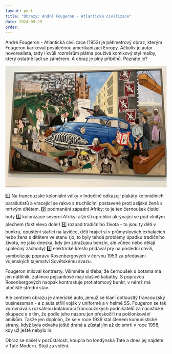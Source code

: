 ```yaml
---
layout: post
title: "Obrazy: André Fougeron - Atlantická civilizace"
date: 2024-09-29
order: 
---
```


André Fougeron - Atlantická civilizace (1953) je pětimetrový obraz, kterým Fougeron karikoval poválečnou amerikanizaci Evropy. Ačkoliv je autor novorealista, tady i kvůli rozměrům plátna používá komixový styl malby, který ostatně ladí se záměrem. A obraz je plný příběhů. Poznáte je?

![André Fougeron - Atlantická civilizace](/assets/obrazy/IMG_8555.jpeg)

1️⃣ Na francouzské koloniální války v Indočíně odkazují plakáty koloniálních parašutistů a vracející se rakve s truchlícími postavené proti asijské ženě s mrtvým dítětem. 
2️⃣ podmanění západní Afriky: to je ten černoušek čistící boty 
3️⃣ kolonizace severní Afriky: alžírští uprchlíci ukrývající se pod vlnitým plechem (fakt vlevo dole!)
4️⃣ rozpad tradičního života - to jsou ty děti v bunkru, opuštění staříci na lavičce, děti hrající si v průmyslových exhalacích nebo žena s dítětem ve stanu (jo, to byly tehdá problémy úpadku tradičního života, ne jako dneska, kdy jim zdražujou benzín, ale vůbec nebo dělají společný záchody)
5️⃣ elektrické křeslo přidával prý na poslední chvíli, symbolizuje popravu Rosenbergových v červnu 1953 za předávání vojenských tajemství Sovětskému svazu. 

Fougeron miloval kontrasty. Všimněte si třeba, že černoušek s botama má jen nátělník, zatímco pejsánkové mají slušivé kabátky. S popravou Rosenbergových naopak kontrastuje protiatomový bunkr, v němž má útočiště střední stav. 

Ale centrem obrazu je americké auto, jemuž se klaní obtloustlý francouzský businessman - a z auta střílí voják v uniformě a v helmě SS. Fougeron se tak vyrovnává s rozsáhlou kolaborací francouzských podnikatelů za nacistické okupace a s tím, že podle jeho názoru jen přeskočili na poklonkování amíkům. Takže jen doplním, že se v roce 1939 stal členem komunistické strany, když byla odvaha ještě drahá a zůstal jím až do smrti v roce 1998, kdy už ještě nebylo in. 

Obraz se našel v pozůstalosti, koupila ho londýnská Tate a dnes jej najdete v Tate Modern. Stojí za vidění. 